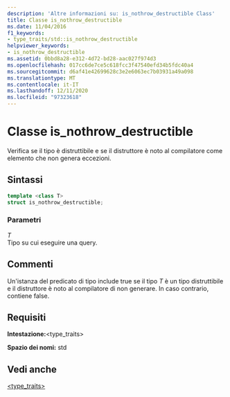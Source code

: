 ```yaml
---
description: 'Altre informazioni su: is_nothrow_destructible Class'
title: Classe is_nothrow_destructible
ms.date: 11/04/2016
f1_keywords:
- type_traits/std::is_nothrow_destructible
helpviewer_keywords:
- is_nothrow_destructible
ms.assetid: 0bbd8a28-e312-4d72-bd28-aac027f974d3
ms.openlocfilehash: 017cc6de7ce5c618fcc3f47540efd34b5fdc40a4
ms.sourcegitcommit: d6af41e42699628c3e2e6063ec7b03931a49a098
ms.translationtype: MT
ms.contentlocale: it-IT
ms.lasthandoff: 12/11/2020
ms.locfileid: "97323618"
---
```

# <a name="is_nothrow_destructible-class"></a>Classe is_nothrow_destructible

Verifica se il tipo è distruttibile e se il distruttore è noto al compilatore come elemento che non genera eccezioni.

## <a name="syntax"></a>Sintassi

```cpp
template <class T>
struct is_nothrow_destructible;
```

### <a name="parameters"></a>Parametri

*T*\
Tipo su cui eseguire una query.

## <a name="remarks"></a>Commenti

Un'istanza del predicato di tipo include true se il tipo *T* è un tipo distruttibile e il distruttore è noto al compilatore di non generare. In caso contrario, contiene false.

## <a name="requirements"></a>Requisiti

**Intestazione:**\<type_traits>

**Spazio dei nomi:** std

## <a name="see-also"></a>Vedi anche

[<type_traits>](../standard-library/type-traits.md)
